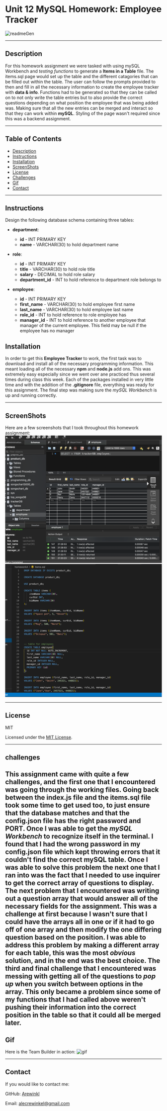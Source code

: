 # Unit 12 MySQL Homework: Employee Tracker

![readmeGen](https://img.shields.io/github/languages/top/arewinkl/teamGenerator?color=green&label=JavaScript)

---

## Description
For this homework assignment we were tasked with using mySQL Workbench and *testing functions* to generate a **Items in a Table** file. The items.sql page would set up the table and the different catagories that can be filled out within the table. The user can follow the prompts provided to then and fill in all the necessary information to create the employee tracker with __data & info__. Functions had to be generated so that they can be called on to not only write the table entries but to also provide the correct questions depending on what position the employee that was being added was. Making sure that all the new entries can be merged and interact so that they can work within __mySQL__. Styling of the page wasn't required since this was a backend assignment.


---

## Table of Contents
* [Description](#description)
* [Instructions](#instructions)
* [Installation](#installation)
* [ScreenShots](#screenshots)
* [License](#license)
* [Challenges](#challenges)
* [Gif](#gif)
* [Contact](#contact)

---

## Instructions

Design the following database schema containing three tables:


* **department**:

  * **id** - INT PRIMARY KEY
  * **name** - VARCHAR(30) to hold department name

* **role**:

  * **id** - INT PRIMARY KEY
  * **title** -  VARCHAR(30) to hold role title
  * **salary** -  DECIMAL to hold role salary
  * **department_id** -  INT to hold reference to department role belongs to

* **employee**:

  * **id** - INT PRIMARY KEY
  * **first_name** - VARCHAR(30) to hold employee first name
  * **last_name** - VARCHAR(30) to hold employee last name
  * **role_id** - INT to hold reference to role employee has
  * **manager_id** - INT to hold reference to another employee that manager of the current employee. This field may be null if the employee has no manager

## Installation

In order to get this __Employee Tracker__ to work, the first task was to download and install all of the necessary programming information. This meant loading all of the necessary __npm__ and __node.js__ add ons. This was extremely easy especially since we went over ane practiced thus several times during class this week. Each of the packages installed in very little time and with the addition of the __.gitignore__ file, everything was ready for this assignment. The final step was making sure the *mySQL Workbench* is up and running correctly.


---

## ScreenShots

Here are a few screenshots that I took throughout this homework assignment:
![screen shot](Assets/employeetracker1.png)
![screen shot](Assets/employeetracker2.png)

---

## License

MIT


Licensed under the [MIT License](LICENSE).

---

## challenges

This assignment came with quite a few challenges, and the first one that I encountered was going through the __working files__. Going back between the index.js file and the items.sql file  took some time to get used too, to just ensure that the database matches and that the config.json file has the right password and PORT. Once I was able to get the *mySQL Workbench* to recognize itself in the terminal. I found that I had the wrong password in my __config.json__ file which kept throwing errors that it couldn't find the correct mySQL table. Once I was able to solve this problem the next one that I ran into was the fact that I needed to use inquirer to get the correct array of questions to display. The next problem that I encountered was writing out a __question array__ that would answer all of the necessary fields for the assignment. This was a challenge at first because I wasn't sure that I could have the arrays all in one or if it had to go off of one array and then modify the one differing question based on the position. I was able to address this problem by making a different array for each table, this was the most *obvious* solution, and in the end was the best choice. The third and final challenge that I encountered was messing with getting all of the questions to *pop up* when you switch between options in the array. This only became a problem since some of my functions that I had called above weren't __pushing__ their information into the correct position in the table so that it could all be merged later.
---

## Gif

Here is the Team Builder in action:
![gif](Assets/second11.gif)

---

## Contact

If you would like to contact me:

GitHub: [Arewinkl](https://github.com/arewinkl)

Email: alecrewinkel@gmail.com



